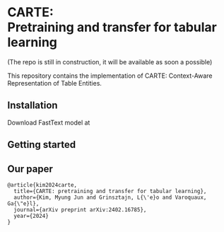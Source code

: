 # CARTE: <br />Pretraining and transfer for tabular learning

(The repo is still in construction, it will be available as soon a possible)

This repository contains the implementation of CARTE: Context-Aware Representation of Table Entities.

## Installation

Download FastText model at

## Getting started

## Our paper

```
@article{kim2024carte,
  title={CARTE: pretraining and transfer for tabular learning},
  author={Kim, Myung Jun and Grinsztajn, L{\'e}o and Varoquaux, Ga{\"e}l},
  journal={arXiv preprint arXiv:2402.16785},
  year={2024}
}
```
